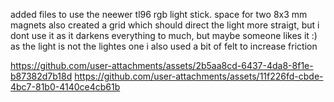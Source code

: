 added files to use the neewer tl96 rgb light stick.
space for two 8x3 mm magnets
also created a grid which should direct the light more straigt, but i dont use it as it darkens everything to much, but maybe someone likes it :)
as the light is not the lightes one i also used a bit of felt to increase friction

https://github.com/user-attachments/assets/2b5aa8cd-6437-4da8-8f1e-b87382d7b18d
https://github.com/user-attachments/assets/11f226fd-cbde-4bc7-81b0-4140ce4cb61b
